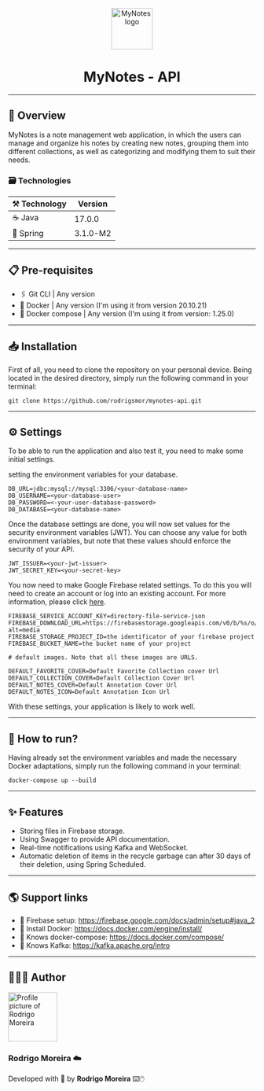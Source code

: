 <div align="center">
    <img src="https://camo.githubusercontent.com/7943347007726a0b0cb33be34990c59a74a5dfeee27bc8376768da1c917163e2/68747470733a2f2f692e6962622e636f2f744c42435956672f566563746f722d312e706e67" alt="MyNotes logo" height="84px" width="84px" align="center" />
</div>

<h1 align="center">MyNotes - API</h1>

---

## 🔭 Overview

MyNotes is a note management web application, in which the users can manage and organize his notes by creating new notes, grouping them into different collections, as well as categorizing and modifying them to suit their needs.

### 🗃 Technologies

| ⚒️ Technology | Version  |
|---------------|----------|
| ☕ Java        | 17.0.0   |
| 🌱 Spring     | 3.1.0-M2 |

---

## 📋 Pre-requisites

- 🖇️ Git CLI | Any version
- 🐋 Docker | Any version (I'm using it from version 20.10.21)
- 🐳 Docker compose | Any version (I'm using it from version: 1.25.0)

---

## 📥 Installation

First of all, you need to clone the repository on your personal device. Being located in the desired directory, simply run the following command in your terminal:
```
git clone https://github.com/rodrigsmor/mynotes-api.git
```

---

## ⚙️ Settings

To be able to run the application and also test it, you need to make some initial settings.

setting the environment variables for your database.

```
DB_URL=jdbc:mysql://mysql:3306/<your-database-name>
DB_USERNAME=<your-database-user>
DB_PASSWORD=<-your-user-database-password>
DB_DATABASE=<your-database-name>
```

Once the database settings are done, you will now set values for the security environment variables (JWT). You can choose any value for both environment variables, but note that these values should enforce the security of your API.

```
JWT_ISSUER=<your-jwt-issuer>
JWT_SECRET_KEY=<your-secret-key>
```

You now need to make Google Firebase related settings. To do this you will need to create an account or log into an existing account. For more information, please click [here](https://firebase.google.com/docs/storage/web/start).

```
FIREBASE_SERVICE_ACCOUNT_KEY=directory-file-service-json
FIREBASE_DOWNLOAD_URL=https://firebasestorage.googleapis.com/v0/b/%s/o/%s?alt=media
FIREBASE_STORAGE_PROJECT_ID=the identificator of your firebase project
FIREBASE_BUCKET_NAME=the bucket name of your project

# default images. Note that all these images are URLS.

DEFAULT_FAVORITE_COVER=Default Favorite Collection cover Url
DEFAULT_COLLECTION_COVER=Default Collection Cover Url
DEFAULT_NOTES_COVER=Default Annotation Cover Url
DEFAULT_NOTES_ICON=Default Annotation Icon Url
```

With these settings, your application is likely to work well.

---

## 🚀 How to run?

Having already set the environment variables and made the necessary Docker adaptations, simply run the following command in your terminal:

```
docker-compose up --build
```

---

## ✨ Features

- Storing files in Firebase storage.
- Using Swagger to provide API documentation.
- Real-time notifications using Kafka and WebSocket.
- Automatic deletion of items in the recycle garbage can after 30 days of their deletion, using Spring Scheduled.

---

## 🌎 Support links

- 🔗 Firebase setup: https://firebase.google.com/docs/admin/setup#java_2
- 🔗 Install Docker: https://docs.docker.com/engine/install/
- 🔗 Knows docker-compose: https://docs.docker.com/compose/
- 🔗 Knows Kafka: https://kafka.apache.org/intro

---

## 🧑🏾‍💻 Author

<img src="https://avatars.githubusercontent.com/u/78985382?v=4" alt="Profile picture of Rodrigo Moreira"  height="100px" border-radius="100%" />

### Rodrigo Moreira ☁️
Developed with 💜 by **Rodrigo Moreira** ⌨️🖱️
